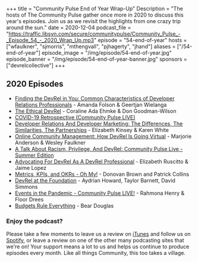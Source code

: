 +++
title = "Community Pulse End of Year Wrap-Up"
Description = "The hosts of The Community Pulse gather once more in 2020 to discuss this year's episodes. Join us as we revisit the highlights from one crazy trip around the sun."
date = 2020-12-04
podcast_file = "https://traffic.libsyn.com/secure/communitypulse/Community_Pulse_-_Episode_54_-_2020_Wrap_Up.mp3"
episode = "54-end-of-year"
hosts = ["wfaulkner", "sjmorris", "mthengvall", "pjhagerty", "jhand"]
aliases = ["/54-end-of-year"]
episode_image = "/img/episode/54-end-of-year.jpg"
episode_banner = "/img/episode/54-end-of-year-banner.jpg"
sponsors = ["devrelcollective"]
+++

## 2020 Episodes

- [Finding the DevRel in You: Common Characteristics of Developer Relations Professionals](https://www.communitypulse.io/44-finding-devrel-in-you/) - Amanda Folson & Geertjan Wielanga
- [The Ethical DevRel](https://www.communitypulse.io/45-ethics/) - Coraline Ada Ehmke & Don Goodman-Wilson
- [COVID-19 Retrospective (Community Pulse LIVE)](https://www.communitypulse.io/45covid19-bonus/)
- [Developer Relations And Developer Marketing: The Differences, The Similarities, The Partnerships](https://www.communitypulse.io/46-devrel-dev-marketing/) - Elizabeth Kinsey & Karen White
- [Online Community Management: How DevRel Is Going Virtual](https://www.communitypulse.io/47-online-community-going-virtual/) - Marjorie Anderson & Wesley Faulkner
- [A Talk About Racism, Privilege, And DevRel: Community Pulse Live - Summer Edition](https://www.communitypulse.io/48-cplive-summer2020/)
- [Advocating For DevRel As A DevRel Professional](https://www.communitypulse.io/49-advocating-for-devrel/) - Elizabeth Ruscitto & Jaime Lopez
- [Metrics, KPIs, and OKRs - Oh My!](https://www.communitypulse.io/50-metrics-kpis-and-okrs/) - Donovan Brown and Patrick Collins
- [DevRel at the Foundation](https://www.communitypulse.io/51-devrel-foundations/) - Aydrian Howard, Taylor Barnett, David Simmons
- [Events in the Pandemic - Community Pulse LIVE!](https://www.communitypulse.io/52-events-in-the-pandemic/) - Rahmona Henry & Floor Drees
- [Budgets Rule Everything](https://www.communitypulse.io/53-budget-for-devrel-teams/) - Bear Douglas


### Enjoy the podcast?
Please take a few moments to leave us a review on [iTunes](https://itunes.apple.com/us/podcast/community-pulse/id1218368182?mt=2) and follow us on [Spotify](https://open.spotify.com/show/3I7g5WfMSgpWu38zZMjet?si=565TMb81SaWwrJYbAIeOxQ), or leave a review on one of the other many podcasting sites that we're on! Your support means a lot to us and helps us continue to produce episodes every month. Like all things Community, this too takes a village.
